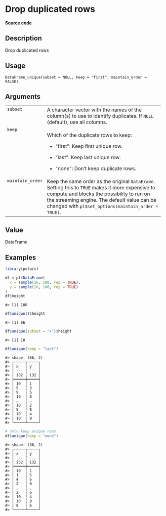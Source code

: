 
# Drop duplicated rows

[**Source code**](https://github.com/pola-rs/r-polars/tree/main/R/dataframe__frame.R#L409)

## Description

Drop duplicated rows

## Usage

<pre><code class='language-R'>DataFrame_unique(subset = NULL, keep = "first", maintain_order = FALSE)
</code></pre>

## Arguments

<table>
<tr>
<td style="white-space: nowrap; font-family: monospace; vertical-align: top">
<code id="DataFrame_unique_:_subset">subset</code>
</td>
<td>
A character vector with the names of the column(s) to use to identify
duplicates. If <code>NULL</code> (default), use all columns.
</td>
</tr>
<tr>
<td style="white-space: nowrap; font-family: monospace; vertical-align: top">
<code id="DataFrame_unique_:_keep">keep</code>
</td>
<td>

Which of the duplicate rows to keep:

<ul>
<li>

"first": Keep first unique row.

</li>
<li>

"last": Keep last unique row.

</li>
<li>

"none": Don’t keep duplicate rows.

</li>
</ul>
</td>
</tr>
<tr>
<td style="white-space: nowrap; font-family: monospace; vertical-align: top">
<code id="DataFrame_unique_:_maintain_order">maintain_order</code>
</td>
<td>
Keep the same order as the original <code>DataFrame</code>. Setting this
to <code>TRUE</code> makes it more expensive to compute and blocks the
possibility to run on the streaming engine. The default value can be
changed with <code>pl$set_options(maintain_order = TRUE)</code>.
</td>
</tr>
</table>

## Value

DataFrame

## Examples

``` r
library(polars)

df = pl$DataFrame(
  x = sample(10, 100, rep = TRUE),
  y = sample(10, 100, rep = TRUE)
)
df$height
```

    #> [1] 100

``` r
df$unique()$height
```

    #> [1] 66

``` r
df$unique(subset = "x")$height
```

    #> [1] 10

``` r
df$unique(keep = "last")
```

    #> shape: (66, 2)
    #> ┌─────┬─────┐
    #> │ x   ┆ y   │
    #> │ --- ┆ --- │
    #> │ i32 ┆ i32 │
    #> ╞═════╪═════╡
    #> │ 10  ┆ 1   │
    #> │ 5   ┆ 3   │
    #> │ 9   ┆ 5   │
    #> │ 10  ┆ 8   │
    #> │ …   ┆ …   │
    #> │ 10  ┆ 2   │
    #> │ 5   ┆ 8   │
    #> │ 10  ┆ 4   │
    #> │ 10  ┆ 9   │
    #> └─────┴─────┘

``` r
# only keep unique rows
df$unique(keep = "none")
```

    #> shape: (36, 2)
    #> ┌─────┬─────┐
    #> │ x   ┆ y   │
    #> │ --- ┆ --- │
    #> │ i32 ┆ i32 │
    #> ╞═════╪═════╡
    #> │ 10  ┆ 1   │
    #> │ 1   ┆ 5   │
    #> │ 4   ┆ 6   │
    #> │ 2   ┆ 9   │
    #> │ …   ┆ …   │
    #> │ 2   ┆ 6   │
    #> │ 10  ┆ 4   │
    #> │ 10  ┆ 9   │
    #> │ 8   ┆ 6   │
    #> └─────┴─────┘
